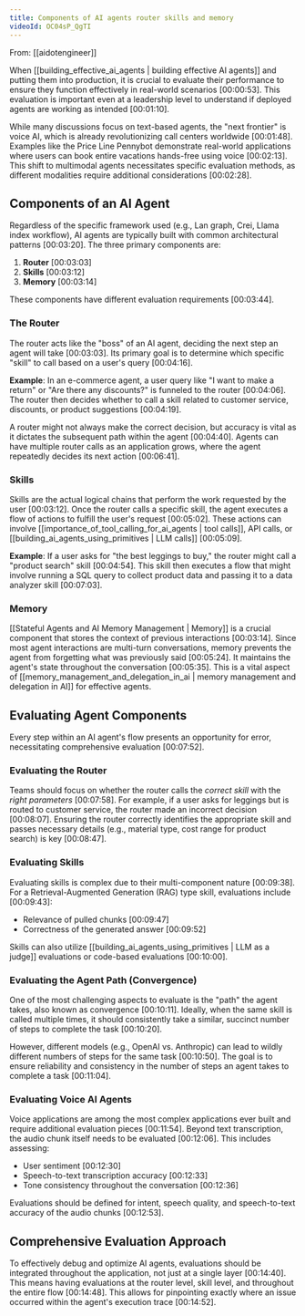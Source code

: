 ```yaml
---
title: Components of AI agents router skills and memory
videoId: OC04sP_QgTI
---
```


From: [[aidotengineer]] <br/> 

When [[building_effective_ai_agents | building effective AI agents]] and putting them into production, it is crucial to evaluate their performance to ensure they function effectively in real-world scenarios <a class="yt-timestamp" data-t="00:00:53">[00:00:53]</a>. This evaluation is important even at a leadership level to understand if deployed agents are working as intended <a class="yt-timestamp" data-t="00:01:10">[00:01:10]</a>.

While many discussions focus on text-based agents, the "next frontier" is voice AI, which is already revolutionizing call centers worldwide <a class="yt-timestamp" data-t="00:01:48">[00:01:48]</a>. Examples like the Price Line Pennybot demonstrate real-world applications where users can book entire vacations hands-free using voice <a class="yt-timestamp" data-t="00:02:13">[00:02:13]</a>. This shift to multimodal agents necessitates specific evaluation methods, as different modalities require additional considerations <a class="yt-timestamp" data-t="00:02:28">[00:02:28]</a>.

## Components of an AI Agent

Regardless of the specific framework used (e.g., Lan graph, Crei, Llama index workflow), AI agents are typically built with common architectural patterns <a class="yt-timestamp" data-t="00:03:20">[00:03:20]</a>. The three primary components are:

1.  **Router** <a class="yt-timestamp" data-t="00:03:03">[00:03:03]</a>
2.  **Skills** <a class="yt-timestamp" data-t="00:03:12">[00:03:12]</a>
3.  **Memory** <a class="yt-timestamp" data-t="00:03:14">[00:03:14]</a>

These components have different evaluation requirements <a class="yt-timestamp" data-t="00:03:44">[00:03:44]</a>.

### The Router

The router acts like the "boss" of an AI agent, deciding the next step an agent will take <a class="yt-timestamp" data-t="00:03:03">[00:03:03]</a>. Its primary goal is to determine which specific "skill" to call based on a user's query <a class="yt-timestamp" data-t="00:04:16">[00:04:16]</a>.

**Example**: In an e-commerce agent, a user query like "I want to make a return" or "Are there any discounts?" is funneled to the router <a class="yt-timestamp" data-t="00:04:06">[00:04:06]</a>. The router then decides whether to call a skill related to customer service, discounts, or product suggestions <a class="yt-timestamp" data-t="00:04:19">[00:04:19]</a>.

A router might not always make the correct decision, but accuracy is vital as it dictates the subsequent path within the agent <a class="yt-timestamp" data-t="00:04:40">[00:04:40]</a>. Agents can have multiple router calls as an application grows, where the agent repeatedly decides its next action <a class="yt-timestamp" data-t="00:06:41">[00:06:41]</a>.

### Skills

Skills are the actual logical chains that perform the work requested by the user <a class="yt-timestamp" data-t="00:03:12">[00:03:12]</a>. Once the router calls a specific skill, the agent executes a flow of actions to fulfill the user's request <a class="yt-timestamp" data-t="00:05:02">[00:05:02]</a>. These actions can involve [[importance_of_tool_calling_for_ai_agents | tool calls]], API calls, or [[building_ai_agents_using_primitives | LLM calls]] <a class="yt-timestamp" data-t="00:05:09">[00:05:09]</a>.

**Example**: If a user asks for "the best leggings to buy," the router might call a "product search" skill <a class="yt-timestamp" data-t="00:04:54">[00:04:54]</a>. This skill then executes a flow that might involve running a SQL query to collect product data and passing it to a data analyzer skill <a class="yt-timestamp" data-t="00:07:03">[00:07:03]</a>.

### Memory

[[Stateful Agents and AI Memory Management | Memory]] is a crucial component that stores the context of previous interactions <a class="yt-timestamp" data-t="00:03:14">[00:03:14]</a>. Since most agent interactions are multi-turn conversations, memory prevents the agent from forgetting what was previously said <a class="yt-timestamp" data-t="00:05:24">[00:05:24]</a>. It maintains the agent's state throughout the conversation <a class="yt-timestamp" data-t="00:05:35">[00:05:35]</a>. This is a vital aspect of [[memory_management_and_delegation_in_ai | memory management and delegation in AI]] for effective agents.

## Evaluating Agent Components

Every step within an AI agent's flow presents an opportunity for error, necessitating comprehensive evaluation <a class="yt-timestamp" data-t="00:07:52">[00:07:52]</a>.

### Evaluating the Router

Teams should focus on whether the router calls the *correct skill* with the *right parameters* <a class="yt-timestamp" data-t="00:07:58">[00:07:58]</a>. For example, if a user asks for leggings but is routed to customer service, the router made an incorrect decision <a class="yt-timestamp" data-t="00:08:07">[00:08:07]</a>. Ensuring the router correctly identifies the appropriate skill and passes necessary details (e.g., material type, cost range for product search) is key <a class="yt-timestamp" data-t="00:08:47">[00:08:47]</a>.

### Evaluating Skills

Evaluating skills is complex due to their multi-component nature <a class="yt-timestamp" data-t="00:09:38">[00:09:38]</a>. For a Retrieval-Augmented Generation (RAG) type skill, evaluations include <a class="yt-timestamp" data-t="00:09:43">[00:09:43]</a>:
*   Relevance of pulled chunks <a class="yt-timestamp" data-t="00:09:47">[00:09:47]</a>
*   Correctness of the generated answer <a class="yt-timestamp" data-t="00:09:52">[00:09:52]</a>

Skills can also utilize [[building_ai_agents_using_primitives | LLM as a judge]] evaluations or code-based evaluations <a class="yt-timestamp" data-t="00:10:00">[00:10:00]</a>.

### Evaluating the Agent Path (Convergence)

One of the most challenging aspects to evaluate is the "path" the agent takes, also known as convergence <a class="yt-timestamp" data-t="00:10:11">[00:10:11]</a>. Ideally, when the same skill is called multiple times, it should consistently take a similar, succinct number of steps to complete the task <a class="yt-timestamp" data-t="00:10:20">[00:10:20]</a>.

However, different models (e.g., OpenAI vs. Anthropic) can lead to wildly different numbers of steps for the same task <a class="yt-timestamp" data-t="00:10:50">[00:10:50]</a>. The goal is to ensure reliability and consistency in the number of steps an agent takes to complete a task <a class="yt-timestamp" data-t="00:11:04">[00:11:04]</a>.

### Evaluating Voice AI Agents

Voice applications are among the most complex applications ever built and require additional evaluation pieces <a class="yt-timestamp" data-t="00:11:54">[00:11:54]</a>. Beyond text transcription, the audio chunk itself needs to be evaluated <a class="yt-timestamp" data-t="00:12:06">[00:12:06]</a>. This includes assessing:
*   User sentiment <a class="yt-timestamp" data-t="00:12:30">[00:12:30]</a>
*   Speech-to-text transcription accuracy <a class="yt-timestamp" data-t="00:12:33">[00:12:33]</a>
*   Tone consistency throughout the conversation <a class="yt-timestamp" data-t="00:12:36">[00:12:36]</a>

Evaluations should be defined for intent, speech quality, and speech-to-text accuracy of the audio chunks <a class="yt-timestamp" data-t="00:12:53">[00:12:53]</a>.

## Comprehensive Evaluation Approach

To effectively debug and optimize AI agents, evaluations should be integrated throughout the application, not just at a single layer <a class="yt-timestamp" data-t="00:14:40">[00:14:40]</a>. This means having evaluations at the router level, skill level, and throughout the entire flow <a class="yt-timestamp" data-t="00:14:48">[00:14:48]</a>. This allows for pinpointing exactly where an issue occurred within the agent's execution trace <a class="yt-timestamp" data-t="00:14:52">[00:14:52]</a>.